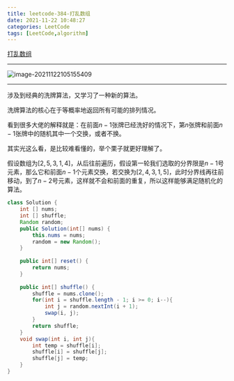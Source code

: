 ```yaml
---
title: leetcode-384-打乱数组
date: 2021-11-22 10:48:27
categories: LeetCode
tags: [LeetCode,algorithm]
---
```


[打乱数组](https://leetcode-cn.com/problems/shuffle-an-array/)

<hr/>

![image-20211122105155409](https://gitee.com/cao_ziqiang/img/raw/master/20211122105155.png)

<hr/>

涉及到经典的洗牌算法，又学习了一种新的算法。

洗牌算法的核心在于等概率地返回所有可能的排列情况。

看到很多大佬的解释就是：在前面$n-1$张牌已经洗好的情况下，第$n$张牌和前面$n-1$张牌中的随机其中一个交换，或者不换。

其实光这么看，是比较难看懂的，举个栗子就更好理解了。

假设数组为$[2,5,3,1,4]$，从后往前遍历，假设第一轮我们选取的分界限是$n-1$号元素，那么它和前面$n-1$个元素交换，若交换为$[2,4,3,1,5]$，此时分界线再往前移动，到了$n-2$号元素，这样就不会和前面的重复，所以这样能够满足随机化的算法。

```java
class Solution {
    int [] nums;
    int [] shuffle;
    Random random;
    public Solution(int[] nums) {
        this.nums = nums;
        random = new Random();
    }
    
    public int[] reset() {
        return nums;
    }
    
    public int[] shuffle() {
        shuffle = nums.clone();
        for(int i = shuffle.length - 1; i >= 0; i--){
            int j = random.nextInt(i + 1);
            swap(i, j);
        }
        return shuffle;
    }
    void swap(int i, int j){
        int temp = shuffle[i];
        shuffle[i] = shuffle[j];
        shuffle[j] = temp;
    }
}
```









